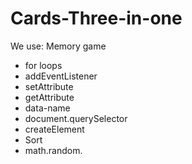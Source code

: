 # Cards-Three-in-one

We use:
Memory game
* for loops
* addEventListener
* setAttribute
* getAttribute
* data-name
* document.querySelector
* createElement
* Sort 
* math.random.
